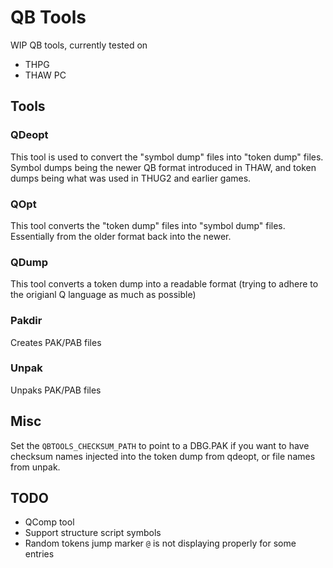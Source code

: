 # QB Tools

WIP QB tools, currently tested on

* THPG
* THAW PC


## Tools

### QDeopt
This tool is used to convert the "symbol dump" files into "token dump" files. Symbol dumps being the newer QB format introduced in THAW, and token dumps being what was used in THUG2 and earlier games.
### QOpt
This tool converts the "token dump" files into "symbol dump" files. Essentially from the older format back into the newer.
### QDump
This tool converts a token dump into a readable format (trying to adhere to the origianl Q language as much as possible) 
### Pakdir
Creates PAK/PAB files
### Unpak
Unpaks PAK/PAB files

## Misc
Set the `QBTOOLS_CHECKSUM_PATH` to point to a DBG.PAK if you want to have checksum names injected into the token dump from qdeopt, or file names from unpak.


## TODO
* QComp tool
* Support structure script symbols
* Random tokens jump marker `@` is not displaying properly for some entries
